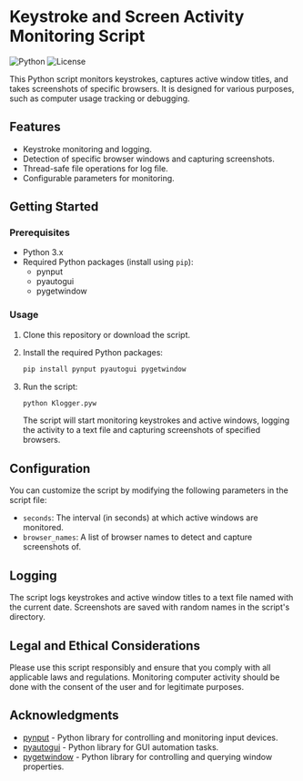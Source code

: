 # Keystroke and Screen Activity Monitoring Script

![Python](https://img.shields.io/badge/Python-3.x-blue.svg)
![License](https://img.shields.io/badge/license-MIT-green.svg)

This Python script monitors keystrokes, captures active window titles, and takes screenshots of specific browsers. It is designed for various purposes, such as computer usage tracking or debugging.

## Features

- Keystroke monitoring and logging.
- Detection of specific browser windows and capturing screenshots.
- Thread-safe file operations for log file.
- Configurable parameters for monitoring.

## Getting Started

### Prerequisites

- Python 3.x
- Required Python packages (install using `pip`):
  - pynput
  - pyautogui
  - pygetwindow

### Usage

1. Clone this repository or download the script.

2. Install the required Python packages:

   ```bash
   pip install pynput pyautogui pygetwindow
   ```

3. Run the script:

   ```bash
   python Klogger.pyw
   ```

   The script will start monitoring keystrokes and active windows, logging the activity to a text file and capturing screenshots of specified browsers.

## Configuration

You can customize the script by modifying the following parameters in the script file:

- `seconds`: The interval (in seconds) at which active windows are monitored.
- `browser_names`: A list of browser names to detect and capture screenshots of.

## Logging

The script logs keystrokes and active window titles to a text file named with the current date. Screenshots are saved with random names in the script's directory.

## Legal and Ethical Considerations

Please use this script responsibly and ensure that you comply with all applicable laws and regulations. Monitoring computer activity should be done with the consent of the user and for legitimate purposes.

## Acknowledgments

- [pynput](https://github.com/moses-palmer/pynput) - Python library for controlling and monitoring input devices.
- [pyautogui](https://github.com/asweigart/pyautogui) - Python library for GUI automation tasks.
- [pygetwindow](https://github.com/asweigart/pygetwindow) - Python library for controlling and querying window properties.
